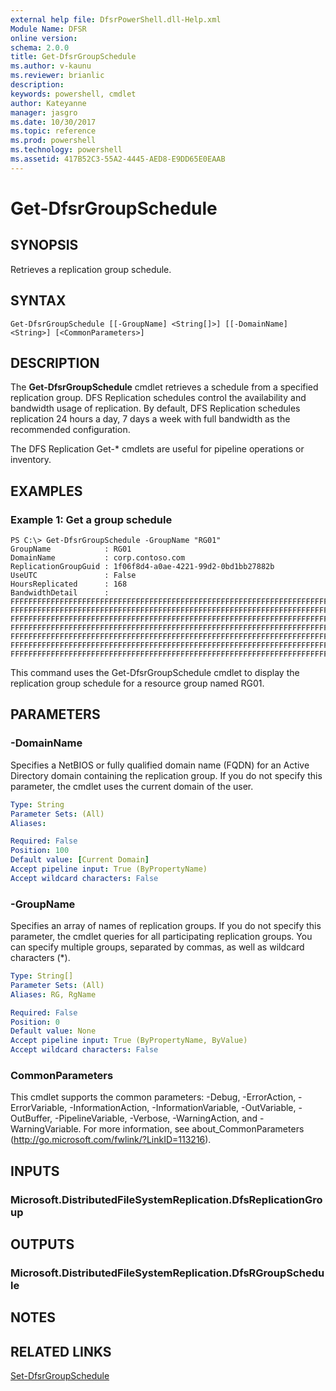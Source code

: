 ```yaml
---
external help file: DfsrPowerShell.dll-Help.xml
Module Name: DFSR
online version: 
schema: 2.0.0
title: Get-DfsrGroupSchedule
ms.author: v-kaunu
ms.reviewer: brianlic
description: 
keywords: powershell, cmdlet
author: Kateyanne
manager: jasgro
ms.date: 10/30/2017
ms.topic: reference
ms.prod: powershell
ms.technology: powershell
ms.assetid: 417B52C3-55A2-4445-AED8-E9DD65E0EAAB
---
```


# Get-DfsrGroupSchedule

## SYNOPSIS
Retrieves a replication group schedule.

## SYNTAX

```
Get-DfsrGroupSchedule [[-GroupName] <String[]>] [[-DomainName] <String>] [<CommonParameters>]
```

## DESCRIPTION
The **Get-DfsrGroupSchedule** cmdlet retrieves a schedule from a specified replication group.
DFS Replication schedules control the availability and bandwidth usage of replication.
By default, DFS Replication schedules replication 24 hours a day, 7 days a week with full bandwidth as the recommended configuration.

The DFS Replication Get-* cmdlets are useful for pipeline operations or inventory.

## EXAMPLES

### Example 1: Get a group schedule
```
PS C:\> Get-DfsrGroupSchedule -GroupName "RG01"
GroupName            : RG01
DomainName           : corp.contoso.com
ReplicationGroupGuid : 1f06f8d4-a0ae-4221-99d2-0bd1bb27882b
UseUTC               : False
HoursReplicated      : 168
BandwidthDetail      : FFFFFFFFFFFFFFFFFFFFFFFFFFFFFFFFFFFFFFFFFFFFFFFFFFFFFFFFFFFFFFFFFFFFFFFFFFFFFFFFFFFFFFFFFFFFFFFF
FFFFFFFFFFFFFFFFFFFFFFFFFFFFFFFFFFFFFFFFFFFFFFFFFFFFFFFFFFFFFFFFFFFFFFFFFFFFFFFFFFFFFFFFFFFFFFFF
FFFFFFFFFFFFFFFFFFFFFFFFFFFFFFFFFFFFFFFFFFFFFFFFFFFFFFFFFFFFFFFFFFFFFFFFFFFFFFFFFFFFFFFFFFFFFFFF
FFFFFFFFFFFFFFFFFFFFFFFFFFFFFFFFFFFFFFFFFFFFFFFFFFFFFFFFFFFFFFFFFFFFFFFFFFFFFFFFFFFFFFFFFFFFFFFF
FFFFFFFFFFFFFFFFFFFFFFFFFFFFFFFFFFFFFFFFFFFFFFFFFFFFFFFFFFFFFFFFFFFFFFFFFFFFFFFFFFFFFFFFFFFFFFFF
FFFFFFFFFFFFFFFFFFFFFFFFFFFFFFFFFFFFFFFFFFFFFFFFFFFFFFFFFFFFFFFFFFFFFFFFFFFFFFFFFFFFFFFFFFFFFFFF
FFFFFFFFFFFFFFFFFFFFFFFFFFFFFFFFFFFFFFFFFFFFFFFFFFFFFFFFFFFFFFFFFFFFFFFFFFFFFFFFFFFFFFFFFFFFFFFF
```

This command uses the Get-DfsrGroupSchedule cmdlet to display the replication group schedule for a resource group named RG01.

## PARAMETERS

### -DomainName
Specifies a NetBIOS or fully qualified domain name (FQDN) for an Active Directory domain containing the replication group.
If you do not specify this parameter, the cmdlet uses the current domain of the user.

```yaml
Type: String
Parameter Sets: (All)
Aliases: 

Required: False
Position: 100
Default value: [Current Domain]
Accept pipeline input: True (ByPropertyName)
Accept wildcard characters: False
```

### -GroupName
Specifies  an array of names of replication groups.
If you do not specify this parameter, the cmdlet queries for all participating replication groups.
You can specify multiple groups, separated by commas, as well as wildcard characters (*).

```yaml
Type: String[]
Parameter Sets: (All)
Aliases: RG, RgName

Required: False
Position: 0
Default value: None
Accept pipeline input: True (ByPropertyName, ByValue)
Accept wildcard characters: False
```

### CommonParameters
This cmdlet supports the common parameters: -Debug, -ErrorAction, -ErrorVariable, -InformationAction, -InformationVariable, -OutVariable, -OutBuffer, -PipelineVariable, -Verbose, -WarningAction, and -WarningVariable. For more information, see about_CommonParameters (http://go.microsoft.com/fwlink/?LinkID=113216).

## INPUTS

### Microsoft.DistributedFileSystemReplication.DfsReplicationGroup

## OUTPUTS

### Microsoft.DistributedFileSystemReplication.DfsRGroupSchedule

## NOTES

## RELATED LINKS

[Set-DfsrGroupSchedule](./Set-DfsrGroupSchedule.md)

